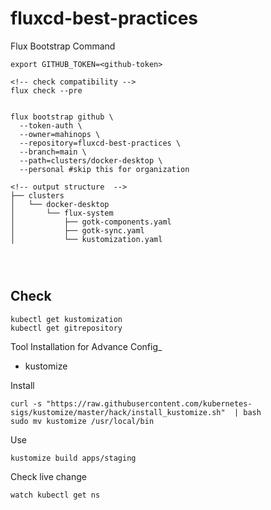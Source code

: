 # fluxcd-best-practices


Flux Bootstrap Command

```
export GITHUB_TOKEN=<github-token>

<!-- check compatibility -->
flux check --pre


flux bootstrap github \
  --token-auth \
  --owner=mahinops \
  --repository=fluxcd-best-practices \
  --branch=main \
  --path=clusters/docker-desktop \
  --personal #skip this for organization

<!-- output structure  -->
├── clusters
│   └── docker-desktop
│       └── flux-system
│           ├── gotk-components.yaml
│           ├── gotk-sync.yaml
│           └── kustomization.yaml




```


## Check

```
kubectl get kustomization
kubectl get gitrepository
```


Tool Installation for Advance Config_
- kustomize

Install
```
curl -s "https://raw.githubusercontent.com/kubernetes-sigs/kustomize/master/hack/install_kustomize.sh"  | bash
sudo mv kustomize /usr/local/bin
```

Use
```
kustomize build apps/staging
```

Check live change

```
watch kubectl get ns
```
